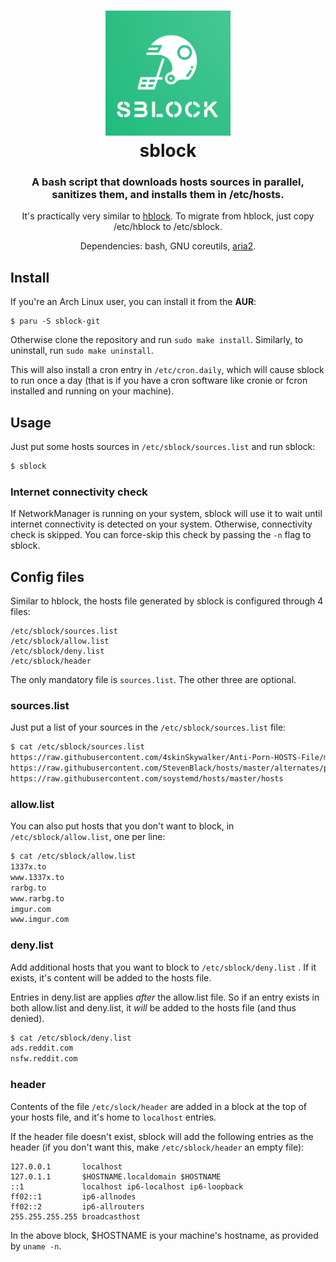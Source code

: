 <h1 align="center"><img src="logo.jpg" height="200"><br/>sblock</h1>

<h3 align="center">
A bash script that downloads hosts sources in parallel,
sanitizes them, and installs them in /etc/hosts.
</h3>

<p align="center">
It's practically very similar to <a href="https://github.com/hectorm/hblock">hblock</a>.
To migrate from hblock, just copy /etc/hblock to /etc/sblock.
</p>

<p align="center">
Dependencies: bash, GNU coreutils, <a href="https://aria2.github.io">aria2</a>.
</p>

## Install

If you're an Arch Linux user,
you can install it from the **AUR**:

```
$ paru -S sblock-git
```

Otherwise clone the repository and run `sudo make install`.
Similarly, to uninstall, run `sudo make uninstall`.

This will also install a cron entry in `/etc/cron.daily`, which will
cause sblock to run once a day
(that is if you have a cron software like cronie or fcron
installed and running on your machine).

## Usage

Just put some hosts sources in `/etc/sblock/sources.list` and
run sblock:

```sh
$ sblock
````

### Internet connectivity check

If NetworkManager is running on your system, sblock will use it to
wait until internet connectivity is detected on your system.
Otherwise, connectivity check is skipped. You can force-skip this
check by passing the `-n` flag to sblock.

## Config files

Similar to hblock, the hosts file generated by sblock is
configured through 4 files:

```
/etc/sblock/sources.list
/etc/sblock/allow.list
/etc/sblock/deny.list
/etc/sblock/header
```

The only mandatory file is `sources.list`.
The other three are optional.

### sources.list

Just put a list of your sources in the `/etc/sblock/sources.list` file:

```sh
$ cat /etc/sblock/sources.list
https://raw.githubusercontent.com/4skinSkywalker/Anti-Porn-HOSTS-File/master/HOSTS.txt
https://raw.githubusercontent.com/StevenBlack/hosts/master/alternates/porn/hosts
https://raw.githubusercontent.com/soystemd/hosts/master/hosts
```

### allow.list

You can also put hosts that you don't want to block,
in `/etc/sblock/allow.list`, one per line:

```sh
$ cat /etc/sblock/allow.list
1337x.to
www.1337x.to
rarbg.to
www.rarbg.to
imgur.com
www.imgur.com
```

### deny.list

Add additional hosts that you want to block to `/etc/sblock/deny.list` .
If it exists, it's content will be added to the hosts file.

Entries in deny.list are applies *after* the allow.list file.
So if an entry exists in both allow.list and deny.list, it *will* be
added to the hosts file (and thus denied).

```sh
$ cat /etc/sblock/deny.list
ads.reddit.com
nsfw.reddit.com
```

### header

Contents of the file `/etc/slock/header` are added in a block at the
top of your hosts file, and it's home to `localhost` entries.

If the header file doesn't exist, sblock will add the following entries
as the header (if you don't want this, make `/etc/sblock/header` an empty file):

```
127.0.0.1       localhost
127.0.1.1       $HOSTNAME.localdomain $HOSTNAME
::1             localhost ip6-localhost ip6-loopback
ff02::1         ip6-allnodes
ff02::2         ip6-allrouters
255.255.255.255 broadcasthost
```

In the above block, $HOSTNAME is your machine's hostname,
as provided by `uname -n`.
